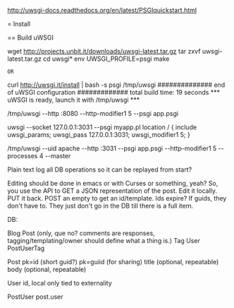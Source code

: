 http://uwsgi-docs.readthedocs.org/en/latest/PSGIquickstart.html

= Install

== Build uWSGI

 wget http://projects.unbit.it/downloads/uwsgi-latest.tar.gz
 tar zxvf uwsgi-latest.tar.gz
 cd uwsgi*
 env UWSGI_PROFILE=psgi make

    OR

 curl http://uwsgi.it/install | bash -s psgi /tmp/uwsgi
 ############## end of uWSGI configuration #############
 total build time: 19 seconds
 *** uWSGI is ready, launch it with /tmp/uwsgi ***

 /tmp/uwsgi --http :8080 --http-modifier1 5 --psgi app.psgi


 uwsgi --socket 127.0.0.1:3031 --psgi myapp.pl
 location / {
    include uwsgi_params;
    uwsgi_pass 127.0.0.1:3031;
    uwsgi_modifier1 5;
 }

 /tmp/uwsgi --uid apache --http :3031 --psgi app.psgi --http-modifier1 5 --processes 4 --master

Plain text log all DB operations so it can be replayed from start?

Editing should be done in emacs or with Curses or something, yeah? So,
you use the API to GET a JSON representation of the post. Edit it
locally. PUT it back. POST an empty to get an id/template. Ids expire?
If guids, they don't have to. They just don't go in the DB till there
is a full item.

DB:

 Blog
 Post (only, que no? comments are responses, tagging/templating/owner should define what a thing is.)
 Tag
 User
 PostUserTag

Post
 pk=id (short guid?)
 pk=guiid (for sharing)
 title (optional, repeatable)
 body (optional, repeatable)

User
 id, local only tied to externality

PostUser
 post.user
 
 
